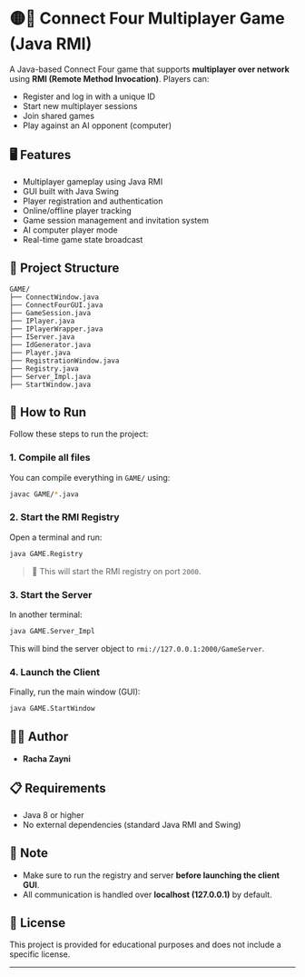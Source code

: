 # 🟡🔴 Connect Four Multiplayer Game (Java RMI)

A Java-based Connect Four game that supports **multiplayer over network** using **RMI (Remote Method Invocation)**. Players can:
- Register and log in with a unique ID
- Start new multiplayer sessions
- Join shared games
- Play against an AI opponent (computer)

## 🖥️ Features
- Multiplayer gameplay using Java RMI
- GUI built with Java Swing
- Player registration and authentication
- Online/offline player tracking
- Game session management and invitation system
- AI computer player mode
- Real-time game state broadcast

## 📂 Project Structure

```
GAME/
├── ConnectWindow.java
├── ConnectFourGUI.java
├── GameSession.java
├── IPlayer.java
├── IPlayerWrapper.java
├── IServer.java
├── IdGenerator.java
├── Player.java
├── RegistrationWindow.java
├── Registry.java
├── Server_Impl.java
├── StartWindow.java
```

## 🚀 How to Run

Follow these steps to run the project:

### 1. Compile all files
You can compile everything in `GAME/` using:

```bash
javac GAME/*.java
```

### 2. Start the RMI Registry
Open a terminal and run:

```bash
java GAME.Registry
```

> 📝 This will start the RMI registry on port `2000`.

### 3. Start the Server
In another terminal:

```bash
java GAME.Server_Impl
```

This will bind the server object to `rmi://127.0.0.1:2000/GameServer`.

### 4. Launch the Client
Finally, run the main window (GUI):

```bash
java GAME.StartWindow
```

## 🧑‍💻 Author

- **Racha Zayni**

## 📋 Requirements

- Java 8 or higher
- No external dependencies (standard Java RMI and Swing)

## 📌 Note

- Make sure to run the registry and server **before launching the client GUI**.
- All communication is handled over **localhost (127.0.0.1)** by default.

## 📄 License

This project is provided for educational purposes and does not include a specific license.

---
